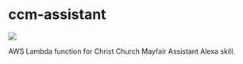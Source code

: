 # ccm-assistant

![](https://travis-ci.org/travis-ci/travis-web.svg?branch=master)

AWS Lambda function for Christ Church Mayfair Assistant Alexa skill.
